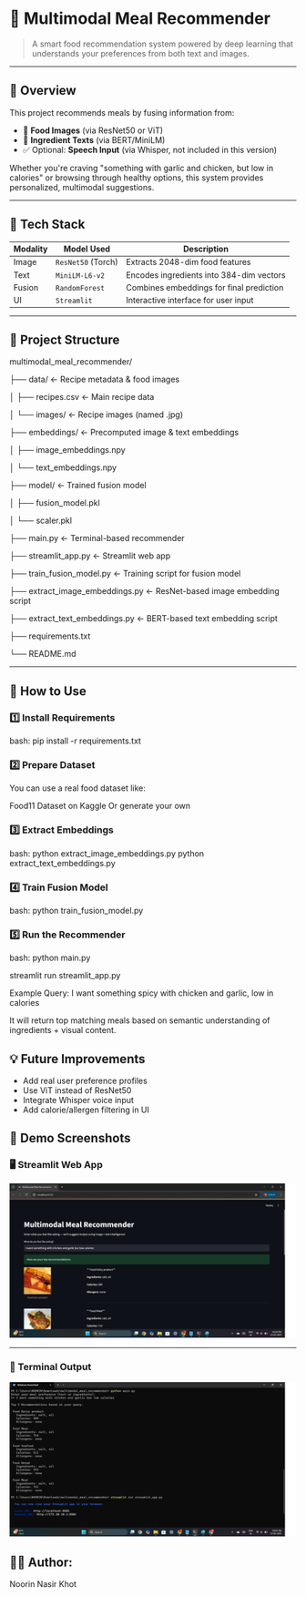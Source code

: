 # 🍱 Multimodal Meal Recommender

> A smart food recommendation system powered by deep learning that understands your preferences from both text and images.

---

## 🌟 Overview

This project recommends meals by fusing information from:
- 🍲 **Food Images** (via ResNet50 or ViT)
- 🧾 **Ingredient Texts** (via BERT/MiniLM)
- ✅ Optional: **Speech Input** (via Whisper, not included in this version)

Whether you're craving "something with garlic and chicken, but low in calories" or browsing through healthy options, this system provides personalized, multimodal suggestions.

---

## 🧠 Tech Stack

| Modality | Model Used          | Description                                  |
|----------|---------------------|----------------------------------------------|
| Image    | `ResNet50` (Torch)  | Extracts 2048-dim food features              |
| Text     | `MiniLM-L6-v2`      | Encodes ingredients into 384-dim vectors     |
| Fusion   | `RandomForest`      | Combines embeddings for final prediction     |
| UI       | `Streamlit`         | Interactive interface for user input         |

---

## 📁 Project Structure

multimodal_meal_recommender/

├── data/ ← Recipe metadata & food images

│ ├── recipes.csv ← Main recipe data

│ └── images/ ← Recipe images (named <id>.jpg)

├── embeddings/ ← Precomputed image & text embeddings

│ ├── image_embeddings.npy

│ └── text_embeddings.npy

├── model/ ← Trained fusion model

│ ├── fusion_model.pkl

│ └── scaler.pkl

├── main.py ← Terminal-based recommender

├── streamlit_app.py ← Streamlit web app

├── train_fusion_model.py ← Training script for fusion model

├── extract_image_embeddings.py ← ResNet-based image embedding script

├── extract_text_embeddings.py ← BERT-based text embedding script

├── requirements.txt

└── README.md


---

## 🚀 How to Use

### 1️⃣ Install Requirements

bash: pip install -r requirements.txt

### 2️⃣ Prepare Dataset

You can use a real food dataset like:

Food11 Dataset on Kaggle Or generate your own 

### 3️⃣ Extract Embeddings

bash: 
python extract_image_embeddings.py
python extract_text_embeddings.py

### 4️⃣ Train Fusion Model

bash: python train_fusion_model.py

### 5️⃣ Run the Recommender

bash: python main.py

streamlit run streamlit_app.py

Example Query: I want something spicy with chicken and garlic, low in calories

It will return top matching meals based on semantic understanding of ingredients + visual content.


## 💡 Future Improvements

- Add real user preference profiles
- Use ViT instead of ResNet50
- Integrate Whisper voice input
- Add calorie/allergen filtering in UI


## 📸 Demo Screenshots

### 🖥️ Streamlit Web App

<img src="screenshots/streamlit_app.png" width="600"/>

---

### 🧾 Terminal Output

<img src="screenshots/terminal_output.png" width="600"/>


## 👩‍💻 Author:
Noorin Nasir Khot

